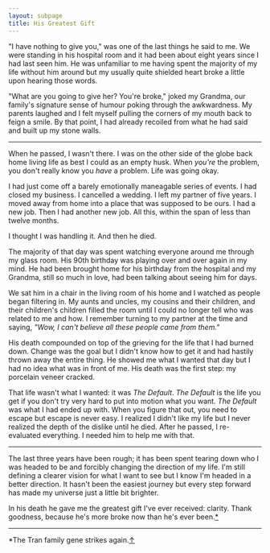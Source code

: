 ```yaml
---
layout: subpage
title: His Greatest Gift
---
```

"I have nothing to give you," was one of the last things he said to me. We were standing in his hospital room and it had been about eight years since I had last seen him. He was unfamiliar to me having spent the majority of my life without him around but my usually quite shielded heart broke a little upon hearing those words. 

"What are you going to give her? You're broke," joked my Grandma, our family's signature sense of humour poking through the awkwardness. My parents laughed and I felt myself pulling the corners of my mouth back to feign a smile. By that point, I had already recoiled from what he had said and built up my stone walls.

<hr class="small">

When he passed, I wasn't there. I was on the other side of the globe back home living life as best I could as an empty husk. When *you're* the problem, you don't really know you *have* a problem. Life was going okay.

I had just come off a barely emotionally maneagable series of events. I had closed my business. I cancelled a wedding. I left my partner of five years. I moved away from home into a place that was supposed to be ours. I had a new job. Then I had another new job. All this, within the span of less than twelve months.

I thought I was handling it. And then he died.

The majority of that day was spent watching everyone around me through my glass room. His 90th birthday was playing over and over again in my mind. He had been brought home for his birthday from the hospital and my Grandma, still so much in love, had been talking about seeing him for days.

We sat him in a chair in the living room of his home and I watched as people began filtering in. My aunts and uncles, my cousins and their children, and their children's children filled the room until I could no longer tell who was related to me and how. I remember turning to my partner at the time and saying, *"Wow, I can't believe all these people came from them."*

His death compounded on top of the grieving for the life that I had burned down. Change was the goal but I didn't know how to get it and had hastily thrown away the entire thing. He showed me what I wanted that day but I had no idea what was in front of me. His death was the first step: my porcelain veneer cracked.

That life wasn't what I wanted: it was *The Default*. *The Default* is the life you get if you don't try very hard to put into motion what you want. *The Default* was what I had ended up with. When you figure that out, you need to escape but escape is never easy. I realized I didn't like my life but I never realized the depth of the dislike until he died. After he passed, I re-evaluated everything. I needed him to help me with that.

<hr class="small">

The last three years have been rough; it has been spent tearing down who I was headed to be and forcibly changing the direction of my life. I'm still defining a clearer vision for what I want to see but I know I'm headed in a better direction. It hasn't been the easiest journey but every step forward has made my universe just a little bit brighter.

In his death he gave me the greatest gift I've ever received: clarity. Thank goodness, because he's more broke now than he's ever been.<a id="anchor-1" href="#note-1">*</a>

<hr class="small">

<div class="fieldnotes">
    <p id="note-1" class="h6">*The Tran family gene strikes again.<a href="#anchor-1">&#8593;</a></p>
</div>





